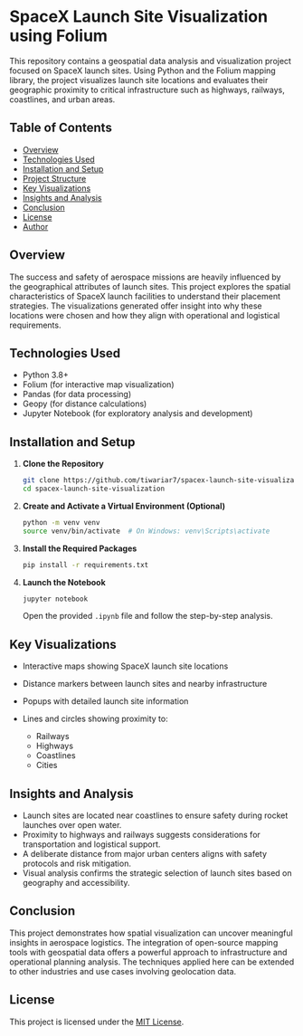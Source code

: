 # SpaceX Launch Site Visualization using Folium

This repository contains a geospatial data analysis and visualization project focused on SpaceX launch sites. Using Python and the Folium mapping library, the project visualizes launch site locations and evaluates their geographic proximity to critical infrastructure such as highways, railways, coastlines, and urban areas.

## Table of Contents

- [Overview](#overview)
- [Technologies Used](#technologies-used)
- [Installation and Setup](#installation-and-setup)
- [Project Structure](#project-structure)
- [Key Visualizations](#key-visualizations)
- [Insights and Analysis](#insights-and-analysis)
- [Conclusion](#conclusion)
- [License](#license)
- [Author](#author)

## Overview

The success and safety of aerospace missions are heavily influenced by the geographical attributes of launch sites. This project explores the spatial characteristics of SpaceX launch facilities to understand their placement strategies. The visualizations generated offer insight into why these locations were chosen and how they align with operational and logistical requirements.

## Technologies Used

- Python 3.8+
- Folium (for interactive map visualization)
- Pandas (for data processing)
- Geopy (for distance calculations)
- Jupyter Notebook (for exploratory analysis and development)

## Installation and Setup

1. **Clone the Repository**
   ```bash
   git clone https://github.com/tiwariar7/spacex-launch-site-visualization.git
   cd spacex-launch-site-visualization
   ```

2. **Create and Activate a Virtual Environment (Optional)**

   ```bash
   python -m venv venv
   source venv/bin/activate  # On Windows: venv\Scripts\activate
   ```

3. **Install the Required Packages**

   ```bash
   pip install -r requirements.txt
   ```

4. **Launch the Notebook**

   ```bash
   jupyter notebook
   ```

   Open the provided `.ipynb` file and follow the step-by-step analysis.

## Key Visualizations

* Interactive maps showing SpaceX launch site locations
* Distance markers between launch sites and nearby infrastructure
* Popups with detailed launch site information
* Lines and circles showing proximity to:

  * Railways
  * Highways
  * Coastlines
  * Cities

## Insights and Analysis

* Launch sites are located near coastlines to ensure safety during rocket launches over open water.
* Proximity to highways and railways suggests considerations for transportation and logistical support.
* A deliberate distance from major urban centers aligns with safety protocols and risk mitigation.
* Visual analysis confirms the strategic selection of launch sites based on geography and accessibility.

## Conclusion

This project demonstrates how spatial visualization can uncover meaningful insights in aerospace logistics. The integration of open-source mapping tools with geospatial data offers a powerful approach to infrastructure and operational planning analysis. The techniques applied here can be extended to other industries and use cases involving geolocation data.

## License

This project is licensed under the [MIT License](LICENSE).

